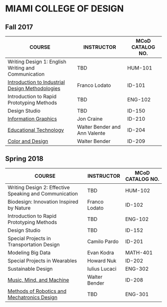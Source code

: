 MIAMI COLLEGE OF DESIGN
=======================

Fall 2017
---------


| COURSE | INSTRUCTOR | MCoD CATALOG NO. |
| ------ | ---------- | ---------------- |
| Writing Design 1: English Writing and Communication | TBD | HUM-101 |
| [Introduction to Industrial Design Methodologies](https://github.com/walterbender/Syllabi/blob/master/iam.md) | Franco Lodato | ID-101 |
| Introduction to Rapid Prototyping Methods | TBD | ENG-102 |
| Design Studio | TBD | ID-150 |
| [Information Graphics](https://github.com/walterbender/Syllabi/blob/master/graphics.md) | Jon Craine | ID-210 |
| [Educational Technology](https://github.com/walterbender/Syllabi/blob/master/edtech.md) | Walter Bender and Ann Valente | ID-204 |
| [Color and Design](https://github.com/walterbender/Syllabi/blob/master/color.md) | Walter Bender | ID-209 |

Spring 2018
-----------

| COURSE | INSTRUCTOR | MCoD CATALOG NO. |
| ------ | ---------- | ---------------- |
| Writing Design 2: Effective Speaking and Communication | TBD | HUM-102 |
| Biodesign: Innovation Inspired by Nature | Franco Lodato | ID-102 |
| Introduction to Rapid Prototyping Methods | TBD | ENG-102 |
| Design Studio | TBD | ID-152 |
| Special Projects in Transportation Design | Camilo Pardo | ID-201 |
| Modeling Big Data | Evan Kodra | MATH-401 |
| Special Projects in Wearables | Howard Nuk | ID-202 |
| Sustainable Design | Iulius Lucaci | ENG-302 |
| [Music, Mind, and Machine](https://github.com/walterbender/Syllabi/blob/master/music.md) | Walter Bender | ID-208 |
| [Methods of Robotics and Mechatronics Design](https://github.com/walterbender/Syllabi/blob/master/robotics.md) | TBD | ENG-301 |
